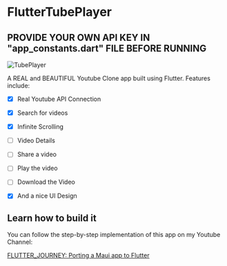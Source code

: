 # FlutterTubePlayer

## PROVIDE YOUR OWN API KEY IN "app_constants.dart" FILE BEFORE RUNNING

![TubePlayer](https://user-images.githubusercontent.com/103980/187330554-af91ea49-fd0f-423b-a283-ef5f4ba16e0a.png)

A REAL and BEAUTIFUL Youtube Clone app built using Flutter. Features include:
- [X]  Real Youtube API Connection
- [X]  Search for videos
- [X]  Infinite Scrolling
- [ ]  Video Details
- [ ]  Share a video
- [ ]  Play the video
- [ ]  Download the Video
- [X]  And a nice UI Design


## Learn how to build it

You can follow the step-by-step implementation of this app on my Youtube Channel:

[FLUTTER_JOURNEY: Porting a Maui app to Flutter](https://www.youtube.com/playlist?list=PLPLcAzuCoR9_8B3IqoVJG4pajtl8vijT7)




